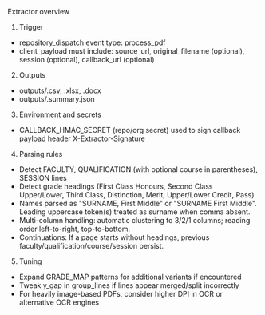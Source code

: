 Extractor overview

1) Trigger
- repository_dispatch event type: process_pdf
- client_payload must include: source_url, original_filename (optional), session (optional), callback_url (optional)

2) Outputs
- outputs/<name>.csv, .xlsx, .docx
- outputs/<name>.summary.json

3) Environment and secrets
- CALLBACK_HMAC_SECRET (repo/org secret) used to sign callback payload header X-Extractor-Signature

4) Parsing rules
- Detect FACULTY, QUALIFICATION (with optional course in parentheses), SESSION lines
- Detect grade headings (First Class Honours, Second Class Upper/Lower, Third Class, Distinction, Merit, Upper/Lower Credit, Pass)
- Names parsed as "SURNAME, First Middle" or "SURNAME First Middle". Leading uppercase token(s) treated as surname when comma absent.
- Multi-column handling: automatic clustering to 3/2/1 columns; reading order left-to-right, top-to-bottom.
- Continuations: If a page starts without headings, previous faculty/qualification/course/session persist.

5) Tuning
- Expand GRADE_MAP patterns for additional variants if encountered
- Tweak y_gap in group_lines if lines appear merged/split incorrectly
- For heavily image-based PDFs, consider higher DPI in OCR or alternative OCR engines
